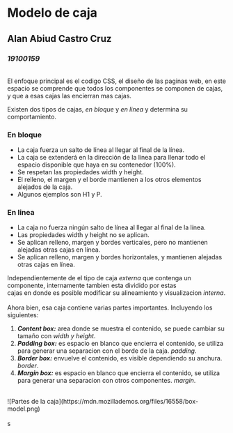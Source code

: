 # **Modelo de caja**
## Alan Abiud Castro Cruz
### *19100159*
<br/>
El enfoque principal es el codigo CSS, el diseño de las paginas web, en este espacio se comprende  
que todos los componentes se componen de cajas, y que a esas cajas las encierran mas cajas.  

Existen dos tipos de cajas, *en bloque* y *en linea* y determina su comportamiento.  

### En bloque
- La caja fuerza un salto de línea al llegar al final de la línea.
- La caja se extenderá en la dirección de la línea para llenar todo el espacio disponible que haya en su contenedor (100%).
- Se respetan las propiedades width y height.
- El relleno, el margen y el borde mantienen a los otros elementos alejados de la caja.
- Algunos ejemplos son H1 y P.
### En linea
- La caja no fuerza ningún salto de línea al llegar al final de la línea.
- Las propiedades width y height no se aplican.
- Se aplican relleno, margen y bordes verticales, pero no mantienen alejadas otras cajas en línea.
- Se aplican relleno, margen y bordes horizontales, y mantienen alejadas otras cajas en línea.  

Independientemente de el tipo de caja *externa* que contenga un componente, internamente tambien esta dividido por estas  
cajas en donde es posible modificar su alineamiento y visualizacion *interna*.  
<br/>
Ahora bien, esa caja contiene varias partes importantes. Incluyendo los siguientes:
1. ***Content box:*** area donde se muestra el contenido, se puede cambiar su tamaño con *width y height*.
1. ***Padding box:*** es espacio en blanco que encierra el contenido, se utiliza para generar una separacion con el borde de la caja. *padding*.
1. ***Border box:*** envuelve el contenido, es visible dependiendo su anchura. *border*.
1. ***Margin box:*** es espacio en blanco que encierra el contenido, se utiliza para generar una separacion con otros componentes. *margin*.  
<br/>
![Partes de la caja](https://mdn.mozillademos.org/files/16558/box-model.png)
<br/><br/>s